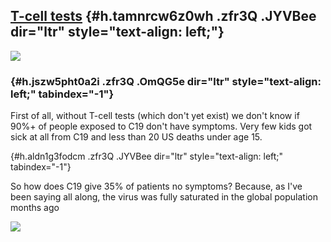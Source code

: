 
[T-cell tests](https://www.google.com/url?q=https%3A%2F%2Fwww.cnn.com%2F2020%2F05%2F22%2Fhealth%2Fcdc-coronavirus-estimates-symptoms-deaths%2Findex.html&sa=D&sntz=1&usg=AFQjCNHabVEvd5espAjFV4t9Ww_Qta6vew) {#h.tamnrcw6z0wh .zfr3Q .JYVBee dir="ltr" style="text-align: left;"}
------------------------------------------------------------------------------------------------------------------------------------------------------------------------------------------------------------

[![](https://lh5.googleusercontent.com/S1FzdnZ6IDAPCZC0HSE9_go9EnU6tlQyFspTZNB9ff4jzIcf1LsFCM4JkF8AC5_3SBP7MoNkM_5fPFqn7WXsw7fTBu5ohXZO_elJvAqgzfzg19HbVTo=w1280)](https://www.google.com/url?q=https%3A%2F%2Fredcap.med.usc.edu%2Fsurveys%2F%3Fs%3DJ7KEL4YTKT&sa=D&sntz=1&usg=AFQjCNGgmJPVlIxKzdq9Pd16K5HC0kstRQ)

###  {#h.jszw5pht0a2i .zfr3Q .OmQG5e dir="ltr" style="text-align: left;" tabindex="-1"}

[](#h.jszw5pht0a2i)

First of all, without T-cell tests (which don't yet exist) we don't know
if 90%+ of people exposed to C19 don't have symptoms. Very few kids got
sick at all from C19 and less than 20 US deaths under age 15.

 {#h.aldn1g3fodcm .zfr3Q .JYVBee dir="ltr" style="text-align: left;" tabindex="-1"}

[](#h.aldn1g3fodcm)

So how does C19 give 35% of patients no symptoms? Because, as I've been
saying all along, the virus was fully saturated in the global population
months ago

![](https://lh5.googleusercontent.com/HcEM_bWLXJXN7vP5nIe4YiS8HcTuMRAIRpPLt59SaeKbFLx9AzuRZPuliIw-k8n0Mf30gcuzrrMcbn5mGnmjhZA_qTrG7cibq6rOtiXDwQoRVuUZjg=w1280)
